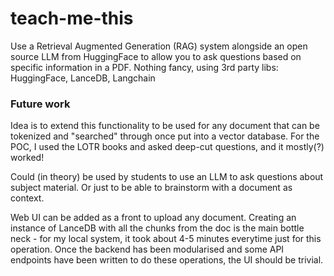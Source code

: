 # teach-me-this

Use a Retrieval Augmented Generation (RAG) system alongside an open source LLM from HuggingFace to allow you to ask questions based on specific information in a PDF. Nothing fancy, using 3rd party libs: HuggingFace, LanceDB, Langchain

### Future work

Idea is to extend this functionality to be used for any document that can be tokenized and "searched" through once put into a vector database. For the POC, I used the LOTR books and asked deep-cut questions, and it mostly(?) worked!

Could (in theory) be used by students to use an LLM to ask questions about subject material. Or just to be able to brainstorm with a document as context.

Web UI can be added as a front to upload any document. Creating an instance of LanceDB with all the chunks from the doc is the main bottle neck - for my local system, it took about 4-5 minutes everytime just for this operation. Once the backend has been modularised and some API endpoints have been written to do these operations, the UI should be trivial. 
